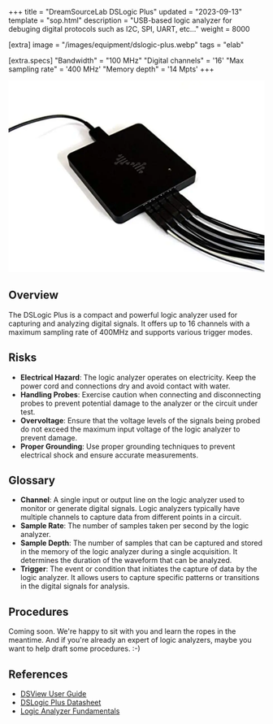 +++
title = "DreamSourceLab DSLogic Plus"
updated = "2023-09-13"
template = "sop.html"
description = "USB-based logic analyzer for debuging digital protocols such as I2C, SPI, UART, etc..."
weight = 8000

[extra]
image = "/images/equipment/dslogic-plus.webp"
tags = "elab"

[extra.specs]
"Bandwidth" = "100 MHz"
"Digital channels" = '16'
"Max sampling rate" = '400 MHz'
"Memory depth" = '14 Mpts'
+++

![](/images/equipment/dslogic-plus.webp)

## Overview

The DSLogic Plus is a compact and powerful logic analyzer used for capturing and analyzing digital signals. It offers up to 16 channels with a maximum sampling rate of 400MHz and supports various trigger modes. 

## Risks

- **Electrical Hazard**: The logic analyzer operates on electricity. Keep the power cord and connections dry and avoid contact with water.
- **Handling Probes**: Exercise caution when connecting and disconnecting probes to prevent potential damage to the analyzer or the circuit under test.
- **Overvoltage**: Ensure that the voltage levels of the signals being probed do not exceed the maximum input voltage of the logic analyzer to prevent damage.
- **Proper Grounding**: Use proper grounding techniques to prevent electrical shock and ensure accurate measurements.


## Glossary

- **Channel**: A single input or output line on the logic analyzer used to monitor or generate digital signals. Logic analyzers typically have multiple channels to capture data from different points in a circuit.
- **Sample Rate**: The number of samples taken per second by the logic analyzer.
- **Sample Depth**: The number of samples that can be captured and stored in the memory of the logic analyzer during a single acquisition. It determines the duration of the waveform that can be analyzed.
- **Trigger**: The event or condition that initiates the capture of data by the logic analyzer. It allows users to capture specific patterns or transitions in the digital signals for analysis.


## Procedures

Coming soon. We're happy to sit with you and learn the ropes in the meantime. And if you're already an expert of logic analyzers, maybe you want to help draft some procedures. :-)

## References

- [DSView User Guide](https://www.dreamsourcelab.com/doc/DSView_User_Guide.pdf)
- [DSLogic Plus Datasheet](https://www.dreamsourcelab.com/doc/DSLogic_Plus_Datasheet.pdf)
- [Logic Analyzer Fundamentals](https://engineering.case.edu/lab/circuitslab/sites/engineering.case.edu.lab.circuitslab/files/docs/Logic_Analyzer_Fundamentals_-_Tektronix.pdf)
